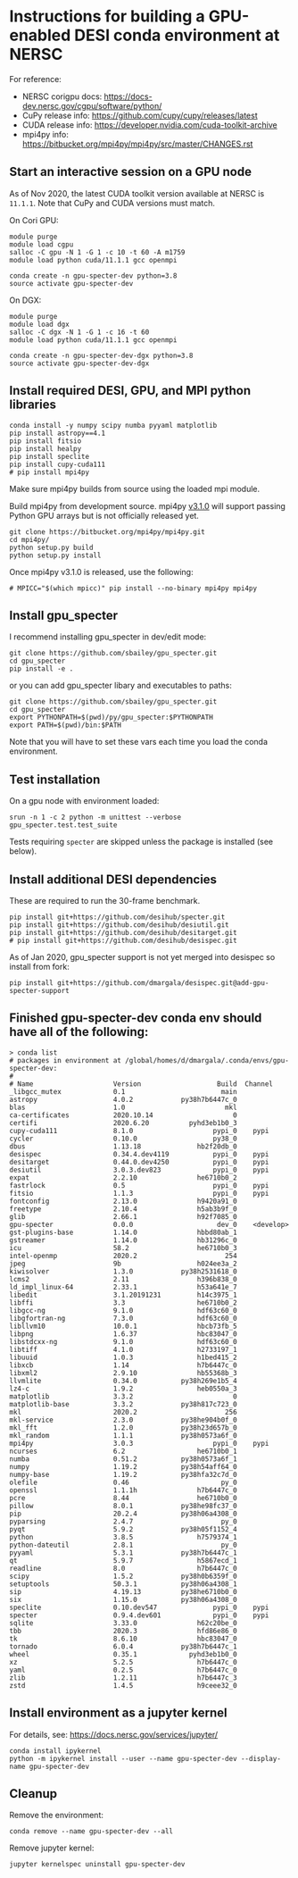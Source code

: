# Instructions for building a GPU-enabled DESI conda environment at NERSC

For reference:
 * NERSC corigpu docs: https://docs-dev.nersc.gov/cgpu/software/python/
 * CuPy release info: https://github.com/cupy/cupy/releases/latest
 * CUDA release info: https://developer.nvidia.com/cuda-toolkit-archive
 * mpi4py info: https://bitbucket.org/mpi4py/mpi4py/src/master/CHANGES.rst

## Start an interactive session on a GPU node

As of Nov 2020, the latest CUDA toolkit version available at NERSC is `11.1.1`. Note that CuPy and CUDA versions must match.

On Cori GPU:

```
module purge
module load cgpu
salloc -C gpu -N 1 -G 1 -c 10 -t 60 -A m1759
module load python cuda/11.1.1 gcc openmpi

conda create -n gpu-specter-dev python=3.8
source activate gpu-specter-dev
```

On DGX:

```
module purge
module load dgx
salloc -C dgx -N 1 -G 1 -c 16 -t 60
module load python cuda/11.1.1 gcc openmpi

conda create -n gpu-specter-dev-dgx python=3.8
source activate gpu-specter-dev-dgx
```

## Install required DESI, GPU, and MPI python libraries

```
conda install -y numpy scipy numba pyyaml matplotlib
pip install astropy==4.1
pip install fitsio
pip install healpy
pip install speclite
pip install cupy-cuda111
# pip install mpi4py
```

Make sure mpi4py builds from source using the loaded mpi module.

Build mpi4py from development source. mpi4py [v3.1.0](https://bitbucket.org/mpi4py/mpi4py/src/master/CHANGES.rst) will support passing Python GPU arrays but is not officially released yet.

```
git clone https://bitbucket.org/mpi4py/mpi4py.git
cd mpi4py/
python setup.py build
python setup.py install
```

Once mpi4py v3.1.0 is released, use the following:

```
# MPICC="$(which mpicc)" pip install --no-binary mpi4py mpi4py
```

## Install gpu_specter

I recommend installing gpu_specter in dev/edit mode:

```
git clone https://github.com/sbailey/gpu_specter.git
cd gpu_specter
pip install -e .
```

or you can add gpu_specter libary and executables to paths:

```
git clone https://github.com/sbailey/gpu_specter.git
cd gpu_specter
export PYTHONPATH=$(pwd)/py/gpu_specter:$PYTHONPATH
export PATH=$(pwd)/bin:$PATH
```

Note that you will have to set these vars each time you load the conda environment.

## Test installation

On a gpu node with environment loaded:

```
srun -n 1 -c 2 python -m unittest --verbose gpu_specter.test.test_suite
```

Tests requiring `specter` are skipped unless the package is installed (see below).

## Install additional DESI dependencies

These are required to run the 30-frame benchmark.

```
pip install git+https://github.com/desihub/specter.git
pip install git+https://github.com/desihub/desiutil.git
pip install git+https://github.com/desihub/desitarget.git
# pip install git+https://github.com/desihub/desispec.git
```

As of Jan 2020, gpu_specter support is not yet merged into desispec so install from fork:

```
pip install git+https://github.com/dmargala/desispec.git@add-gpu-specter-support
```

## Finished gpu-specter-dev conda env should have all of the following:

```
> conda list
# packages in environment at /global/homes/d/dmargala/.conda/envs/gpu-specter-dev:
#
# Name                    Version                   Build  Channel
_libgcc_mutex             0.1                        main  
astropy                   4.0.2            py38h7b6447c_0  
blas                      1.0                         mkl  
ca-certificates           2020.10.14                    0  
certifi                   2020.6.20          pyhd3eb1b0_3  
cupy-cuda111              8.1.0                    pypi_0    pypi
cycler                    0.10.0                   py38_0  
dbus                      1.13.18              hb2f20db_0  
desispec                  0.34.4.dev4119           pypi_0    pypi
desitarget                0.44.0.dev4250           pypi_0    pypi
desiutil                  3.0.3.dev823             pypi_0    pypi
expat                     2.2.10               he6710b0_2  
fastrlock                 0.5                      pypi_0    pypi
fitsio                    1.1.3                    pypi_0    pypi
fontconfig                2.13.0               h9420a91_0  
freetype                  2.10.4               h5ab3b9f_0  
glib                      2.66.1               h92f7085_0  
gpu-specter               0.0.0                     dev_0    <develop>
gst-plugins-base          1.14.0               hbbd80ab_1  
gstreamer                 1.14.0               hb31296c_0  
icu                       58.2                 he6710b0_3  
intel-openmp              2020.2                      254  
jpeg                      9b                   h024ee3a_2  
kiwisolver                1.3.0            py38h2531618_0  
lcms2                     2.11                 h396b838_0  
ld_impl_linux-64          2.33.1               h53a641e_7  
libedit                   3.1.20191231         h14c3975_1  
libffi                    3.3                  he6710b0_2  
libgcc-ng                 9.1.0                hdf63c60_0  
libgfortran-ng            7.3.0                hdf63c60_0  
libllvm10                 10.0.1               hbcb73fb_5  
libpng                    1.6.37               hbc83047_0  
libstdcxx-ng              9.1.0                hdf63c60_0  
libtiff                   4.1.0                h2733197_1  
libuuid                   1.0.3                h1bed415_2  
libxcb                    1.14                 h7b6447c_0  
libxml2                   2.9.10               hb55368b_3  
llvmlite                  0.34.0           py38h269e1b5_4  
lz4-c                     1.9.2                heb0550a_3  
matplotlib                3.3.2                         0  
matplotlib-base           3.3.2            py38h817c723_0  
mkl                       2020.2                      256  
mkl-service               2.3.0            py38he904b0f_0  
mkl_fft                   1.2.0            py38h23d657b_0  
mkl_random                1.1.1            py38h0573a6f_0  
mpi4py                    3.0.3                    pypi_0    pypi
ncurses                   6.2                  he6710b0_1  
numba                     0.51.2           py38h0573a6f_1  
numpy                     1.19.2           py38h54aff64_0  
numpy-base                1.19.2           py38hfa32c7d_0  
olefile                   0.46                       py_0  
openssl                   1.1.1h               h7b6447c_0  
pcre                      8.44                 he6710b0_0  
pillow                    8.0.1            py38he98fc37_0  
pip                       20.2.4           py38h06a4308_0  
pyparsing                 2.4.7                      py_0  
pyqt                      5.9.2            py38h05f1152_4  
python                    3.8.5                h7579374_1  
python-dateutil           2.8.1                      py_0  
pyyaml                    5.3.1            py38h7b6447c_1  
qt                        5.9.7                h5867ecd_1  
readline                  8.0                  h7b6447c_0  
scipy                     1.5.2            py38h0b6359f_0  
setuptools                50.3.1           py38h06a4308_1  
sip                       4.19.13          py38he6710b0_0  
six                       1.15.0           py38h06a4308_0  
speclite                  0.10.dev547              pypi_0    pypi
specter                   0.9.4.dev601             pypi_0    pypi
sqlite                    3.33.0               h62c20be_0  
tbb                       2020.3               hfd86e86_0  
tk                        8.6.10               hbc83047_0  
tornado                   6.0.4            py38h7b6447c_1  
wheel                     0.35.1             pyhd3eb1b0_0  
xz                        5.2.5                h7b6447c_0  
yaml                      0.2.5                h7b6447c_0  
zlib                      1.2.11               h7b6447c_3  
zstd                      1.4.5                h9ceee32_0  
```

## Install environment as a jupyter kernel

For details, see: https://docs.nersc.gov/services/jupyter/

```
conda install ipykernel
python -m ipykernel install --user --name gpu-specter-dev --display-name gpu-specter-dev
```

## Cleanup

Remove the environment:

```
conda remove --name gpu-specter-dev --all
```

Remove jupyter kernel:

```
jupyter kernelspec uninstall gpu-specter-dev
```

